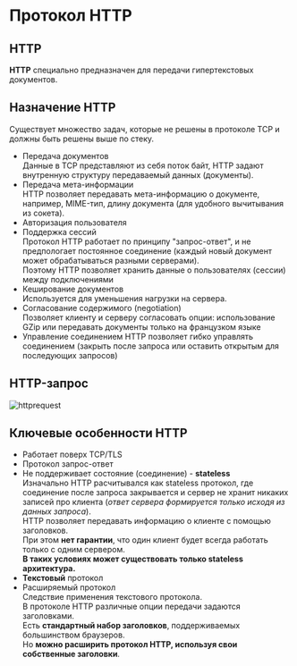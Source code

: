 # Протокол HTTP

## HTTP
**HTTP** специально предназначен для передачи гипертекстовых документов.

## Назначение HTTP
Существует множество задач, которые не решены в протоколе TCP и должны быть решены выше по стеку.

* Передача документов  
  Данные в TCP представляют из себя поток байт, HTTP задают внутренную структуру передаваемый данных (документы).
* Передача мета-информации  
  HTTP позволяет передавать мета-информацию о документе, например, MIME-тип, длину документа (для удобного вычитывания из сокета).
* Авторизация пользователя
* Поддержка сессий  
  Протокол HTTP работает по принципу "запрос-ответ", и не предпологает постоянное соединение (каждый новый документ может обрабатываться разными серверами).  
  Поэтому HTTP позволяет хранить данные о пользователях (сессии) между подключениями
* Кеширование документов  
  Используется для уменьшения нагрузки на сервера.
* Согласование содержимого (negotiation)  
  Позволяет клиенту и серверу согласовать опции: использование GZip или передавать документы только на французком языке
* Управление соединением
  HTTP позволяет гибко управлять соединением (закрыть после запроса или оставить открытым для последующих запросов)
  
## HTTP-запрос
![httprequest](https://github.com/ilmen/tp-stepic/blob/master/lesson-6/pictures/netflow.png "Схема HTTP запроса")

## Ключевые особенности HTTP
* Работает поверх TCP/TLS
* Протокол запрос-ответ
* Не поддерживает состояние (соединение) - **stateless**  
  Изначально HTTP расчитывался как stateless протокол, где соединение после запроса закрывается и сервер не хранит никаких записей про клиента (*ответ сервера формируется только исходя из данных запроса*).  
  HTTP позволяет передавать информацию о клиенте с помощью заголовков.  
  При этом **нет гарантии**, что один клиент будет всегда работать только с одним сервером.  
  **В таких условиях может существовать только stateless архитектура.**
* **Текстовый** протокол
* Расширяемый протокол  
  Следствие применения текстового протокола.  
  В протоколе HTTP различные опции передачи задаются заголовками.  
  Есть **стандартный набор заголовков**, поддерживаемых большинством браузеров.  
  Но **можно расширить протокол HTTP, используя свои собственные заголовки**.
